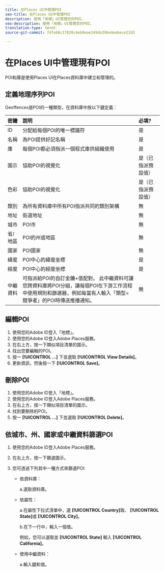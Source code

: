 ```yaml
---
title: 在Places UI中管理POI
seo-title: 在Places UI中管理POI
description: 使用「地標」UI管理您的POI。
seo-description: 使用「地標」UI管理您的POI。
translation-type: tm+mt
source-git-commit: fdfeb8c17820c4eb0eae249da39be4eebece22d3

---
```



# 在Places UI中管理現有POI

POI和庫是使用Places UI在Places資料庫中建立和管理的。

## 定義地理序列POI

Geoffences是POI的一種類型，在資料庫中按以下鍵定義：

| 密鑰 | 說明 | 必填? |
| :--- | :--- | :--- |
| ID | 分配給每個POI的唯一標識符 | 是 |
| 名稱 | 為POI提供好記名稱 | 是 |
| 庫 | 每個POI都必須指派一個程式庫供組織使用 | 是 |
| 圖示 | 協助POI的視覺化 | 是（已指派預設值） |
| 色彩 | 協助POI的視覺化 | 是（已指派預設值） |
| 類別 | 為所有資料庫中所有POI指派共同的類別架構 | 無 |
| 地址 | 街道地址 | 無 |
| 城市 | POI市 | 無 |
| 省/地區 | POI的州或地區 | 無 |
| 國家 | POI國家 | 無 |
| 緯度 | POI中心的緯度坐標 | 是 |
| 經度 | POI中心的經度坐標 | 是 |
| 中繼資料 | 可指派給POI的自訂金鑰+值配對。 此中繼資料可讓您跨資料庫將POI分組，讓每個POI在下游工作流程中使用規則和篩選器，例如每當有人輸入「類型=競爭者」的POI時傳送推播通知。 | 無 |


## 編輯POI

1. 使用您的Adobe ID登入「地標」。
1. 使用您的Adobe ID登入Adobe Places服務。
1. 在右上方，按一下類似項目清單的圖示。
1. 找出您要編輯的POI。
1. 按一 **[!UICONTROL ...]** 下並選取 **[!UICONTROL View Details]**。
1. 更新資訊，然後按一下 **[!UICONTROL Save]**。

## 刪除POI

1. 使用您的Adobe ID登入「地標」。
1. 使用您的Adobe ID登入Adobe Places服務。
1. 在右上方，按一下類似項目清單的圖示。
1. 找到要刪除的POI。
1. 按一 **[!UICONTROL ...]** 下並選取 **[!UICONTROL Delete]**。

## 依城市、州、國家或中繼資料篩選POI

1. 使用您的Adobe ID登入Adobe Places服務。
1. 在右上方，按一下篩選圖示。
1. 您可透過下列其中一種方式來篩選POI:

   * 依資料庫：

      a.選取資料庫。

   * 依屬性：

      a.在屬性下拉式清單中，選 **[!UICONTROL Country]**&#x200B;取、 **[!UICONTROL State]**&#x200B;或 **[!UICONTROL City]**。

      b.在下一行中，輸入一個值。

      例如，您可以選取並 **[!UICONTROL State]** 輸入 **[!UICONTROL California]**。

   * 使用中繼資料：

      a.輸入鍵和值。
